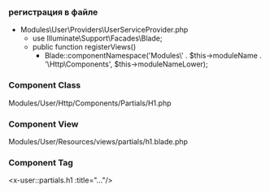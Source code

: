 ### регистрация в файле
- Modules\User\Providers\UserServiceProvider.php
  - use Illuminate\Support\Facades\Blade;
  - public function registerViews()
    - Blade::componentNamespace('Modules\\' . $this->moduleName . '\\Http\\Components', $this->moduleNameLower);

### Component Class
Modules/User/Http/Components/Partials/H1.php

### Component View
Modules/User/Resources/views/partials/h1.blade.php

### Component Tag
<x-user::partials.h1 :title="..."/>